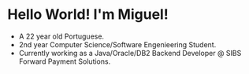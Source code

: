 # Hello World! I'm Miguel!
- A 22 year old Portuguese.
- 2nd year Computer Science/Software Engenieering Student. 
- Currently working as a Java/Oracle/DB2 Backend Developer @ SIBS Forward Payment Solutions.
